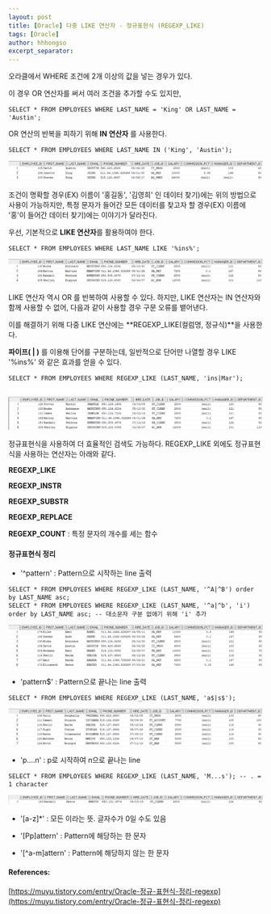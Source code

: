 ```yaml
---
layout: post
title: [Oracle] 다중 LIKE 연산자 - 정규표현식 (REGEXP_LIKE)
tags: [Oracle]
author: hhhongso
excerpt_separator: 
---
```



오라클에서 WHERE 조건에 2개 이상의 값을 넣는 경우가 있다.

이 경우 OR 연산자를 써서 여러 조건을 추가할 수도 있지만, 

```
SELECT * FROM EMPLOYEES WHERE LAST_NAME = 'King' OR LAST_NAME = 'Austin'; 
```

OR 연산의 반복을 피하기 위해 **IN 연산자** 를 사용한다. 

```
SELECT * FROM EMPLOYEES WHERE LAST_NAME IN ('King', 'Austin'); 
```

![img_01](../z.images/oracle-regexp_like_01.png)

조건이 명확할 경우(EX) 이름이 '홍길동', '김영희' 인 데이터 찾기)에는 위의 방법으로 사용이 가능하지만, 특정 문자가 들어간 모든 데이터를 찾고자 할 경우(EX) 이름에 '홍'이 들어간 데이터 찾기)에는 이야기가 달라진다. 

우선, 기본적으로 **LIKE 연산자**를 활용하여야 한다. 

```
SELECT * FROM EMPLOYEES WHERE LAST_NAME LIKE '%ins%'; 
```

![img_02](../z.images/oracle-regexp_like_02.png)

LIKE 연산자 역시 OR 를 반복하여 사용할 수 있다. 하지만, LIKE 연산자는 IN 연산자와 함께 사용할 수 없어, 다음과 같이 사용할 경우 구문 오류를 뱉어낸다. 

이를 해결하기 위해 다중 LIKE 연산에는 **REGEXP_LIKE(컬럼명, 정규식)**을 사용한다.

**파이프( | )** 를 이용해 단어를 구분하는데, 일반적으로 단어만 나열할 경우 LIKE '%ins%' 와 같은 효과를 얻을 수 있다.

```
SELECT * FROM EMPLOYEES WHERE REGEXP_LIKE (LAST_NAME, 'ins|Mar');
```

![img_03](../z.images/oracle-regexp_like_03.png)

정규표현식을 사용하여 더 효율적인 검색도 가능하다. REGEXP_LIKE 외에도 정규표현식을 사용하는 연산자는 아래와 같다. 

**REGEXP\_LIKE**

**REGEXP\_INSTR**

**REGEXP\_SUBSTR**

**REGEXP\_REPLACE**

**REGEXP\_COUNT** : 특정 문자의 개수를 세는 함수


#### 정규표현식 정리

- '^pattern' : Pattern으로 시작하는 line 출력  

```
SELECT * FROM EMPLOYEES WHERE REGEXP_LIKE (LAST_NAME, '^A|^B') order by LAST_NAME asc;
SELECT * FROM EMPLOYEES WHERE REGEXP_LIKE (LAST_NAME, '^a|^b', 'i') order by LAST_NAME asc; -- 대소문자 구분 없애기 위해 'i' 추가
```

![img_04](../z.images/oracle-regexp_like_04.png)

- 'pattern$' : Pattern으로 끝나는 line 출력

```
SELECT * FROM EMPLOYEES WHERE REGEXP_LIKE (LAST_NAME, 'a$|s$');
```

![img_05](../z.images/oracle-regexp_like_05.png)

- 'p....n' : p로 시작하여 n으로 끝나는 line 

```
SELECT * FROM EMPLOYEES WHERE REGEXP_LIKE (LAST_NAME, 'M...s'); -- . = 1 character
```

![img_06](../z.images/oracle-regexp_like_06.png)
  
- '\[a-z\]\*' : 모든 이라는 뜻. 글자수가 0일 수도 있음

- '\[Pp\]attern' : Pattern에 해당하는 한 문자

- '\[^a-m\]attern' : Pattern에 해당하지 않는 한 문자


#### References: 
[https://muyu.tistory.com/entry/Oracle-정규-표현식-정리-regexp](https://muyu.tistory.com/entry/Oracle-정규-표현식-정리-regexp)